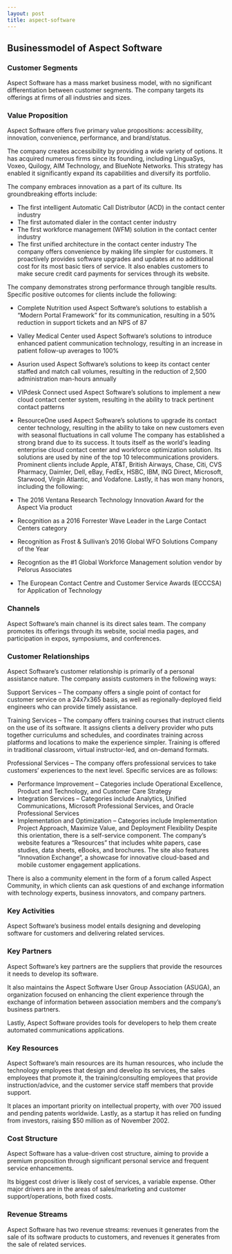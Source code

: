 ```yaml
---
layout: post
title: aspect-software
---
```


Businessmodel of Aspect Software
---------------------------------

### Customer Segments

Aspect Software has a mass market business model, with no significant differentiation between customer segments. The company targets its offerings at firms of all industries and sizes.

### Value Proposition

Aspect Software offers five primary value propositions: accessibility, innovation, convenience, performance, and brand/status.

The company creates accessibility by providing a wide variety of options. It has acquired numerous firms since its founding, including LinguaSys, Voxeo, Quilogy, AIM Technology, and BlueNote Networks. This strategy has enabled it significantly expand its capabilities and diversify its portfolio.

The company embraces innovation as a part of its culture. Its groundbreaking efforts include:

 * The first intelligent Automatic Call Distributor (ACD) in the contact center industry
* The first automated dialer in the contact center industry
* The first workforce management (WFM) solution in the contact center industry
* The first unified architecture in the contact center industry
 The company offers convenience by making life simpler for customers. It proactively provides software upgrades and updates at no additional cost for its most basic tiers of service. It also enables customers to make secure credit card payments for services through its website.

The company demonstrates strong performance through tangible results. Specific positive outcomes for clients include the following:

 * Complete Nutrition used Aspect Software’s solutions to establish a “Modern Portal Framework” for its communication, resulting in a 50% reduction in support tickets and an NPS of 87
* Valley Medical Center used Aspect Software’s solutions to introduce enhanced patient communication technology, resulting in an increase in patient follow-up averages to 100%
* Asurion used Aspect Software’s solutions to keep its contact center staffed and match call volumes, resulting in the reduction of 2,500 administration man-hours annually
* VIPdesk Connect used Aspect Software’s solutions to implement a new cloud contact center system, resulting in the ability to track pertinent contact patterns
* ResourceOne used Aspect Software’s solutions to upgrade its contact center technology, resulting in the ability to take on new customers even with seasonal fluctuations in call volume
 The company has established a strong brand due to its success. It touts itself as the world's leading enterprise cloud contact center and workforce optimization solution. Its solutions are used by nine of the top 10 telecommunications providers. Prominent clients include Apple, AT&T, British Airways, Chase, Citi, CVS Pharmacy, Daimler, Dell, eBay, FedEx, HSBC, IBM, ING Direct, Microsoft, Starwood, Virgin Atlantic, and Vodafone. Lastly, it has won many honors, including the following:

 * The 2016 Ventana Research Technology Innovation Award for the Aspect Via product
* Recognition as a 2016 Forrester Wave Leader in the Large Contact Centers category
* Recognition as Frost & Sullivan’s 2016 Global WFO Solutions Company of the Year
* Recogntion as the #1 Global Workforce Management solution vendor by Pelorus Associates
* The European Contact Centre and Customer Service Awards (ECCCSA) for Application of Technology
 ### Channels

Aspect Software’s main channel is its direct sales team. The company promotes its offerings through its website, social media pages, and participation in expos, symposiums, and conferences.

### Customer Relationships

Aspect Software’s customer relationship is primarily of a personal assistance nature. The company assists customers in the following ways:

Support Services – The company offers a single point of contact for customer service on a 24x7x365 basis, as well as regionally-deployed field engineers who can provide timely assistance.

Training Services – The company offers training courses that instruct clients on the use of its software. It assigns clients a delivery provider who puts together curriculums and schedules, and coordinates training across platforms and locations to make the experience simpler. Training is offered in traditional classroom, virtual instructor-led, and on-demand formats.

Professional Services – The company offers professional services to take customers’ experiences to the next level. Specific services are as follows:

 * Performance Improvement – Categories include Operational Excellence, Product and Technology, and Customer Care Strategy
* Integration Services – Categories include Analytics, Unified Communications, Microsoft Professional Services, and Oracle Professional Services
* Implementation and Optimization – Categories include Implementation Project Approach, Maximize Value, and Deployment Flexibility
 Despite this orientation, there is a self-service component. The company’s website features a “Resources” that includes white papers, case studies, data sheets, eBooks, and brochures. The site also features “Innovation Exchange“, a showcase for innovative cloud-based and mobile customer engagement applications.

There is also a community element in the form of a forum called Aspect Community, in which clients can ask questions of and exchange information with technology experts, business innovators, and company partners.

### Key Activities

Aspect Software’s business model entails designing and developing software for customers and delivering related services.

### Key Partners

Aspect Software’s key partners are the suppliers that provide the resources it needs to develop its software.

It also maintains the Aspect Software User Group Association (ASUGA), an organization focused on enhancing the client experience through the exchange of information between association members and the company’s business partners.

Lastly, Aspect Software provides tools for developers to help them create automated communications applications.

### Key Resources

Aspect Software’s main resources are its human resources, who include the technology employees that design and develop its services, the sales employees that promote it, the training/consulting employees that provide instruction/advice, and the customer service staff members that provide support.

It places an important priority on intellectual property, with over 700 issued and pending patents worldwide. Lastly, as a startup it has relied on funding from investors, raising $50 million as of November 2002.

### Cost Structure

Aspect Software has a value-driven cost structure, aiming to provide a premium proposition through significant personal service and frequent service enhancements.

Its biggest cost driver is likely cost of services, a variable expense. Other major drivers are in the areas of sales/marketing and customer support/operations, both fixed costs.

### Revenue Streams

Aspect Software has two revenue streams: revenues it generates from the sale of its software products to customers, and revenues it generates from the sale of related services.
